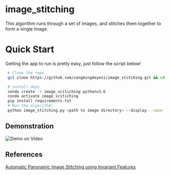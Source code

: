 # image_stitching
This algorithm runs through  a set of images, and stitches them together to form a single image.
# Quick Start
Getting the app to run is pretty easy, just follow the script below!

```bash
 # Clone the repo
 git clone https://github.com/congmingdeyezi/image_stitching.git && cd image_stitching

 # install deps
 conda create -n image_scitiching python=3.6
 conda activate image_scitiching
 pip install requirements.txt
 # Run the algorithm!
 python image_stitching.py <path to image directory> --display --save
```

## Demonstration
![Demo on Video](https://github.com/congmingdeyezi/image_stitching/blob/main/demo/after.png "Demonstration")

## References
[Automatic Panoramic Image Stitching using Invariant Features](https://www.cs.bath.ac.uk/brown/papers/ijcv2007.pdf)
